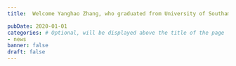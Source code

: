 ```yaml
---
title:  Welcome Yanghao Zhang, who graduated from University of Southampton, to start his PhD in our group.

pubDate: 2020-01-01
categories: # Optional, will be displayed above the title of the page
- news
banner: false
draft: false
---
```

